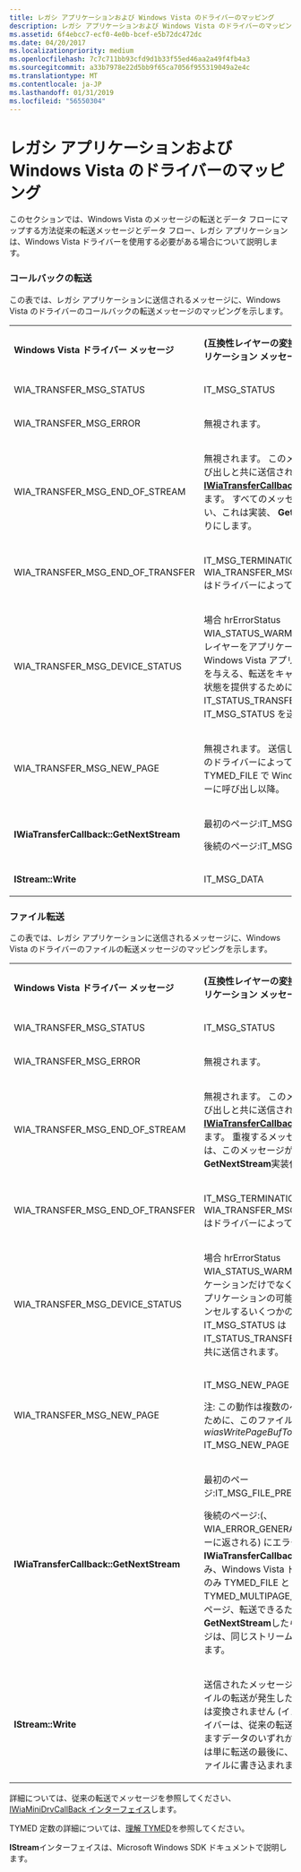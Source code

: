 ```yaml
---
title: レガシ アプリケーションおよび Windows Vista のドライバーのマッピング
description: レガシ アプリケーションおよび Windows Vista のドライバーのマッピング
ms.assetid: 6f4ebcc7-ecf0-4e0b-bcef-e5b72dc472dc
ms.date: 04/20/2017
ms.localizationpriority: medium
ms.openlocfilehash: 7c7c711bb93cfd9d1b33f55ed46aa2a49f4fb4a3
ms.sourcegitcommit: a33b7978e22d5bb9f65ca7056f955319049a2e4c
ms.translationtype: MT
ms.contentlocale: ja-JP
ms.lasthandoff: 01/31/2019
ms.locfileid: "56550304"
---
```

# <a name="mapping-for-a-legacy-application-and-windows-vista-driver"></a>レガシ アプリケーションおよび Windows Vista のドライバーのマッピング


このセクションでは、Windows Vista のメッセージの転送とデータ フローにマップする方法従来の転送メッセージとデータ フロー、レガシ アプリケーションは、Windows Vista ドライバーを使用する必要がある場合について説明します。

### <a name="callback-transfers"></a>コールバックの転送

この表では、レガシ アプリケーションに送信されるメッセージに、Windows Vista のドライバーのコールバックの転送メッセージのマッピングを示します。

<table>
<colgroup>
<col width="50%" />
<col width="50%" />
</colgroup>
<tbody>
<tr class="odd">
<td><p><strong>Windows Vista ドライバー メッセージ</strong></p></td>
<td><p><strong>(互換性レイヤーの変換) した後、従来のアプリケーション メッセージ</strong></p></td>
</tr>
<tr class="even">
<td><p>WIA_TRANSFER_MSG_STATUS</p></td>
<td><p>IT_MSG_STATUS</p></td>
</tr>
<tr class="odd">
<td><p>WIA_TRANSFER_MSG_ERROR</p></td>
<td><p>無視されます。</p></td>
</tr>
<tr class="even">
<td><p>WIA_TRANSFER_MSG_END_OF_STREAM</p></td>
<td><p>無視されます。 このメッセージは常にへの呼び出しと共に送信されます<a href="https://msdn.microsoft.com/library/windows/hardware/ff545039" data-raw-source="[&lt;strong&gt;IWiaTransferCallback::GetNextStream&lt;/strong&gt;](https://msdn.microsoft.com/library/windows/hardware/ff545039)"> <strong>IWiaTransferCallback::GetNextStream</strong></a>します。 すべてのメッセージを重複していない、これは実装、 <strong>GetNextStream</strong>実装代わりにします。</p></td>
</tr>
<tr class="odd">
<td><p>WIA_TRANSFER_MSG_END_OF_TRANSFER</p></td>
<td><p>IT_MSG_TERMINATION (注 WIA_TRANSFER_MSG_END_OF_TRANSFER はドライバーによって送信されません)。</p></td>
</tr>
<tr class="even">
<td><p>WIA_TRANSFER_MSG_DEVICE_STATUS</p></td>
<td><p>場合 hrErrorStatus WIA_STATUS_WARMING_UP、= = 互換性レイヤーをアプリケーションだけでなく、Windows Vista アプリケーションの可能性を与える、転送をキャンセルするいくつかの状態を提供するために IT_STATUS_TRANSFER_FROM_DEVICE で IT_MSG_STATUS を送信します。</p></td>
</tr>
<tr class="odd">
<td><p>WIA_TRANSFER_MSG_NEW_PAGE</p></td>
<td><p>無視されます。 送信しない Windows Vista のドライバーによってこの場合、TYMED_FILE で Windows Vista のドライバーに呼び出し以降。</p></td>
</tr>
<tr class="even">
<td><p><strong>IWiaTransferCallback::GetNextStream</strong></p></td>
<td><p>最初のページ:IT_MSG_DATA_HEADER</p>
<p>後続のページ:IT_MSG_NEW_PAGE</p></td>
</tr>
<tr class="odd">
<td><p><strong>IStream::Write</strong></p></td>
<td><p>IT_MSG_DATA</p></td>
</tr>
</tbody>
</table>

 

### <a name="file-transfers"></a>ファイル転送

この表では、レガシ アプリケーションに送信されるメッセージに、Windows Vista のドライバーのファイルの転送メッセージのマッピングを示します。

<table>
<colgroup>
<col width="50%" />
<col width="50%" />
</colgroup>
<tbody>
<tr class="odd">
<td><p><strong>Windows Vista ドライバー メッセージ</strong></p></td>
<td><p><strong>(互換性レイヤーの変換) した後、従来のアプリケーション メッセージ</strong></p></td>
</tr>
<tr class="even">
<td><p>WIA_TRANSFER_MSG_STATUS</p></td>
<td><p>IT_MSG_STATUS</p></td>
</tr>
<tr class="odd">
<td><p>WIA_TRANSFER_MSG_ERROR</p></td>
<td><p>無視されます。</p></td>
</tr>
<tr class="even">
<td><p>WIA_TRANSFER_MSG_END_OF_STREAM</p></td>
<td><p>無視されます。 このメッセージは常にへの呼び出しと共に送信されます<a href="https://msdn.microsoft.com/library/windows/hardware/ff545039" data-raw-source="[&lt;strong&gt;IWiaTransferCallback::GetNextStream&lt;/strong&gt;](https://msdn.microsoft.com/library/windows/hardware/ff545039)"> <strong>IWiaTransferCallback::GetNextStream</strong></a>します。 重複するメッセージを避けるためには、このメッセージが実装されている、 <strong>GetNextStream</strong>実装代わりにします。</p></td>
</tr>
<tr class="odd">
<td><p>WIA_TRANSFER_MSG_END_OF_TRANSFER</p></td>
<td><p>IT_MSG_TERMINATION (注 WIA_TRANSFER_MSG_END_OF_TRANSFER はドライバーによって送信されません)。</p></td>
</tr>
<tr class="even">
<td><p>WIA_TRANSFER_MSG_DEVICE_STATUS</p></td>
<td><p>場合 hrErrorStatus WIA_STATUS_WARMING_UP、= = アプリケーションだけでなく、Windows Vista アプリケーションの可能性を与える転送をキャンセルするいくつかの状態を提供するために IT_MSG_STATUS は IT_STATUS_TRANSFER_FROM_DEVICE と共に送信されます。</p></td>
</tr>
<tr class="odd">
<td><p>WIA_TRANSFER_MSG_NEW_PAGE</p></td>
<td><p>IT_MSG_NEW_PAGE</p>
<p>注: この動作は複数のページとは少し異なるために、このファイル転送を今すぐ<em>wiasWritePageBufToFile</em> IT_MSG_NEW_PAGE を送信しません。</p></td>
</tr>
<tr class="even">
<td><p><strong>IWiaTransferCallback::GetNextStream</strong></p></td>
<td><p>最初のページ:IT_MSG_FILE_PREVIEW_DATA_HEADER</p>
<p>後続のページ:(、WIA_ERROR_GENERAL_ERROR をドライバーに返される) にエラーが発生しました。 <strong>IWiaTransferCallback::GetNextStream</strong>のみ、Windows Vista ドライバーを呼び出すのみ TYMED_FILE と TYMED_MULTIPAGE_FILE 転送中に 1 つのページ、転送できるため、後にのみ呼び出す<strong>GetNextStream</strong>したらため、すべてのページは、同じストリームに移動する必要があります。</p></td>
</tr>
<tr class="odd">
<td><p><strong>IStream::Write</strong></p></td>
<td><p>送信されたメッセージはありません。 ファイルの転送が発生した場合、互換性レイヤーは変換されません (イメージ処理 filter) ドライバーは、従来の転送メッセージに書き込みますデータのいずれか。 代わりに、データは単に転送の最後に、ユーザーに返されるファイルに書き込まれます。</p></td>
</tr>
</tbody>
</table>

 

詳細については、従来の転送でメッセージを参照してください、 [IWiaMiniDrvCallBack インターフェイス](https://msdn.microsoft.com/library/windows/hardware/ff543943)します。

TYMED 定数の詳細については、[理解 TYMED](understanding-tymed.md)を参照してください。

**IStream**インターフェイスは、Microsoft Windows SDK ドキュメントで説明します。

 

 





